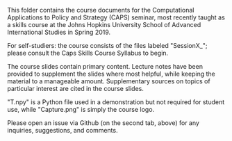 This folder contains the course documents for the Computational Applications to Policy and Strategy (CAPS) seminar, most recently taught as a skills course at the Johns Hopkins University School of Advanced International Studies in Spring 2019.

For self-studiers: the course consists of the files labeled "SessionX_"; please consult the Caps Skills Course Syllabus to begin.

The course slides contain primary content. Lecture notes have been provided to supplement the slides where most helpful, while keeping the material to a manageable amount. Supplementary sources on topics of particular interest are cited in the course slides.

"T.npy" is a Python file used in a demonstration but not required for student use, while "Capture.png" is simply the course logo.

Please open an issue via Github (on the second tab, above) for any inquiries, suggestions, and comments.
